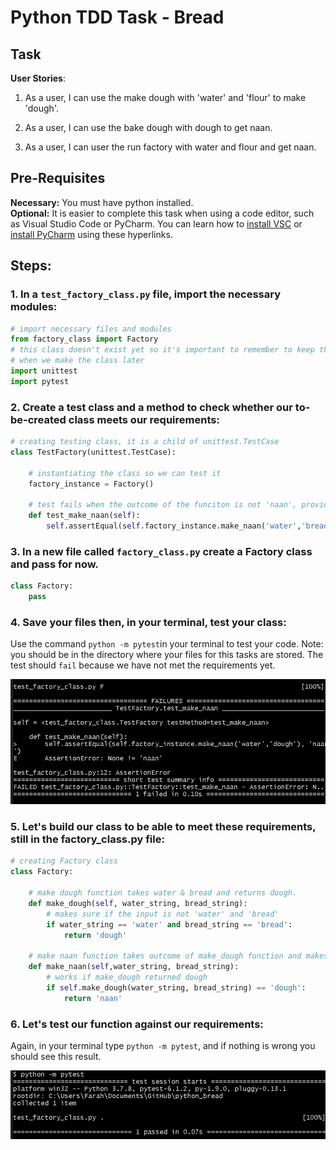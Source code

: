 # Python TDD Task - Bread 

## Task 
__User Stories__:
1. As a user, I can use the make dough with 'water' and 'flour' to make 'dough'.
2. As a user, I can use the bake dough with dough to get naan.

3. As a user, I can user the run factory with water and flour and get naan.

## Pre-Requisites
__Necessary:__ You must have python installed.  
__Optional:__ It is easier to complete this task when using a code editor, such as Visual Studio Code or PyCharm. You can learn how to [install VSC](https://docs.microsoft.com/en-us/visualstudio/install/install-visual-studio?view=vs-2019) or [install PyCharm](https://www.jetbrains.com/help/pycharm/quick-start-guide.html) using these hyperlinks. 

## Steps:
### 1. In a `test_factory_class.py` file, import the necessary modules:
```python
# import necessary files and modules
from factory_class import Factory 
# this class doesn't exist yet so it's important to remember to keep this name
# when we make the class later
import unittest
import pytest
```
### 2. Create a test class and a method to check whether our to-be-created class meets our requirements:
```python
# creating testing class, it is a child of unittest.TestCase
class TestFactory(unittest.TestCase):

    # instantiating the class so we can test it 
    factory_instance = Factory()

    # test fails when the outcome of the funciton is not 'naan', provided the input is 'water' and 'bread'
    def test_make_naan(self):
        self.assertEqual(self.factory_instance.make_naan('water','bread'), 'naan')
```

### 3. In a new file called `factory_class.py` create a Factory class and pass for now.
```python
class Factory:
    pass
```
### 4. Save your files then, in your terminal, test your class: 
Use the command `python -m pytest`in your terminal to test your code. Note: you should be in the directory where your files for this tasks are stored. The test should `fail` because we have not met the requirements yet.

![](test_1.png)

### 5. Let's build our class to be able to meet these requirements, still in the factory_class.py file: 
```python
# creating Factory class
class Factory:
    
    # make dough function takes water & bread and returns dough. 
    def make_dough(self, water_string, bread_string):
        # makes sure if the input is not 'water' and 'bread'
        if water_string == 'water' and bread_string == 'bread':
            return 'dough'
        
    # make naan function takes outcome of make_dough function and makes naan with it
    def make_naan(self,water_string, bread_string):
        # works if make_dough returned dough
        if self.make_dough(water_string, bread_string) == 'dough':
            return 'naan'
```
### 6. Let's test our function against our requirements:
Again, in your terminal type `python -m pytest`, and if nothing is wrong you should see this result.

![](test_2.png)